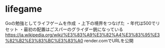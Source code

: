 # lifegame
Goの勉強としてライフゲームを作成
・上下の境界をつなげた
・年代は500でリセット
・最初の配置はごスパーのグライダー銃になっている
https://ja.wikipedia.org/wiki/%E3%83%A9%E3%82%A4%E3%83%95%E3%82%B2%E3%83%BC%E3%83%A0
render.comでURLを公開
